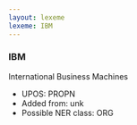 ```yaml
---
layout: lexeme
lexeme: IBM
---
```


###  IBM

International Business Machines
* UPOS:  PROPN
* Added from:  unk
* Possible NER class:  ORG

